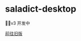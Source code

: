 # saladict-desktop

🚗🚗v3 开发中

[前往旧版](https://github.com/zenghongtu/saladict-desktop/blob/master/README.md)
